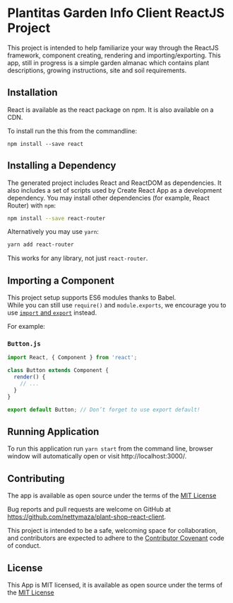 # Plantitas Garden Info Client ReactJS Project

This project is intended to help familiarize your way through the ReactJS framework, component creating, rendering and importing/exporting. This app, still in progress is a simple garden almanac which contains plant descriptions, growing instructions, site and soil requirements.

## Installation

React is available as the react package on npm. It is also available on a CDN.

To install run the this from the commandline:

``npm install --save react``


## Installing a Dependency

The generated project includes React and ReactDOM as dependencies. It also includes a set of scripts used by Create React App as a development dependency. You may install other dependencies (for example, React Router) with `npm`:

```sh
npm install --save react-router
```

Alternatively you may use `yarn`:

```sh
yarn add react-router
```

This works for any library, not just `react-router`.

## Importing a Component

This project setup supports ES6 modules thanks to Babel.<br>
While you can still use `require()` and `module.exports`, we encourage you to use [`import` and `export`](http://exploringjs.com/es6/ch_modules.html) instead.

For example:

### `Button.js`

```js
import React, { Component } from 'react';

class Button extends Component {
  render() {
    // ...
  }
}

export default Button; // Don’t forget to use export default!
```

## Running Application

To run this application run `yarn start` from the command line, browser window will automatically open or visit http://localhost:3000/.

## Contributing

The app is available as open source under the terms of the <a href="https://opensource.org/licenses/MIT">MIT License</a>

Bug reports and pull requests are welcome on GitHub at https://github.com/nettymaza/plant-shop-react-client.

This project is intended to be a safe, welcoming space for collaboration, and contributors are expected to adhere to the <a href="https://www.contributor-covenant.org/">Contributor Covenant</a> code of conduct.

## License
This App is MIT licensed, it is available as open source under the terms of the <a href="https://opensource.org/licenses/MIT">MIT License</a>
